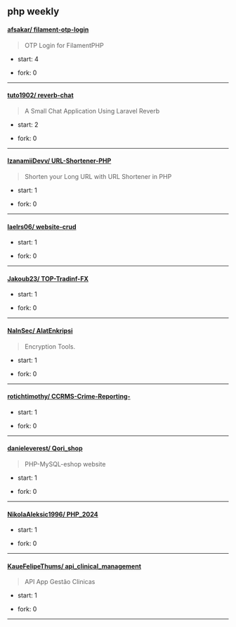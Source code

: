 ## php weekly

#### [afsakar/ filament-otp-login](https://github.com/afsakar/filament-otp-login)
>  OTP Login for FilamentPHP
+ start: 4
+ fork: 0
---
#### [tuto1902/ reverb-chat](https://github.com/tuto1902/reverb-chat)
>  A Small Chat Application Using Laravel Reverb
+ start: 2
+ fork: 0
---
#### [IzanamiiDevv/ URL-Shortener-PHP](https://github.com/IzanamiiDevv/URL-Shortener-PHP)
>  Shorten your Long URL with URL Shortener in PHP
+ start: 1
+ fork: 0
---
#### [laelrs06/ website-crud](https://github.com/laelrs06/website-crud)
>  
+ start: 1
+ fork: 0
---
#### [Jakoub23/ TOP-Tradinf-FX](https://github.com/Jakoub23/TOP-Tradinf-FX)
>  
+ start: 1
+ fork: 0
---
#### [NaInSec/ AlatEnkripsi](https://github.com/NaInSec/AlatEnkripsi)
>  Encryption Tools.
+ start: 1
+ fork: 0
---
#### [rotichtimothy/ CCRMS-Crime-Reporting-](https://github.com/rotichtimothy/CCRMS-Crime-Reporting-)
>  
+ start: 1
+ fork: 0
---
#### [danieleverest/ Qori_shop](https://github.com/danieleverest/Qori_shop)
>  PHP-MySQL-eshop website
+ start: 1
+ fork: 0
---
#### [NikolaAleksic1996/ PHP_2024](https://github.com/NikolaAleksic1996/PHP_2024)
>  
+ start: 1
+ fork: 0
---
#### [KaueFelipeThums/ api_clinical_management](https://github.com/KaueFelipeThums/api_clinical_management)
>  API App Gestão Clinicas
+ start: 1
+ fork: 0
---